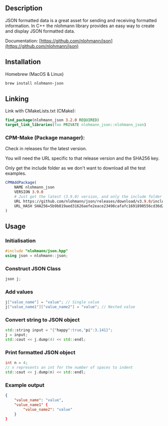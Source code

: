 
## Description
JSON formatted data is a great asset for sending and receiving formatted information. In C++ the nlohmann library provides an easy way to create and display JSON formatted data.

Documentation: [https://github.com/nlohmann/json](https://github.com/nlohmann/json)

## Installation
Homebrew (MacOS & Linux)
```bash
brew install nlohmann-json
```

## Linking
Link with CMakeLists.txt (CMake):

```cmake
find_package(nlohmann_json 3.2.0 REQUIRED)
target_link_libraries(foo PRIVATE nlohmann_json::nlohmann_json)
```

### CPM-Make (Package manager):

Check in releases for the latest version.

You will need the URL specific to that release version and the SHA256 key.

Only get the include folder as we don't want to download all the test examples.

```cmake
CPMAddPackage(
	NAME nlohmann_json
	VERSION 3.9.0
	# Just get the latest (3.9.0) version, and only the include folder as the rep is big
	URL https://github.com/nlohmann/json/releases/download/v3.9.0/include.zip
	URL_HASH SHA256=5b9b819aed31626aefe2eace23498cafafc1691890556cd36d2a8002f6905009
)
```

## Usage
### Initialisation
```cpp
#include "nlohmann/json.hpp"
using json = nlohmann::json;
```

### Construct JSON Class
```cpp
json j;
```

### Add values
```cpp
j["value_name"] = "value"; // Single value
j["value_name1"]["value_name2"] = "value"; // Nested value
```

### Convert string to JSON object
```cpp
std::string input = "{"happy":true,"pi":3.141}";
j = input;
std::cout << j.dump(4) << std::endl;
```

### Print formatted JSON object
```cpp
int n = 4;
// n represents an int for the number of spaces to indent
std::cout << j.dump(n) << std::endl;
```

### Example output
```json
{
	"value_name": "value", 
	"value_name1" {
		"value_name2": "value"
	}
}
```
